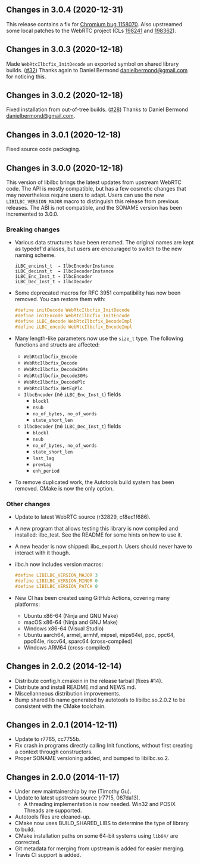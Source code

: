 Changes in 3.0.4 (2020-12-31)
-----------------------------

This release contains a fix for [Chromium bug 1158070][crbug1158070]. Also
upstreamed some local patches to the WebRTC project (CLs
[198241][webrtccl198241] and [198362][webrtccl198362]).

Changes in 3.0.3 (2020-12-18)
-----------------------------

Made `WebRtcIlbcfix_InitDecode` an exported symbol on shared library builds.
([#32]) Thanks again to Daniel Bermond <danielbermond@gmail.com> for noticing
this.

Changes in 3.0.2 (2020-12-18)
-----------------------------

Fixed installation from out-of-tree builds. ([#28]) Thanks to Daniel Bermond
<danielbermond@gmail.com>.

Changes in 3.0.1 (2020-12-18)
-----------------------------

Fixed source code packaging.

Changes in 3.0.0 (2020-12-18)
-----------------------------

This version of libilbc brings the latest updates from upstream WebRTC code.
The API is mostly compatible, but has a few cosmetic changes that may
nevertheless require users to adapt. Users can use the new
`LIBILBC_VERSION_MAJOR` macro to distinguish this release from previous
releases. The ABI is not compatible, and the SONAME version has been
incremented to 3.0.0.

### Breaking changes

- Various data structures have been renamed. The original names are kept as
  typedef'd aliases, but users are encouraged to switch to the new naming
  scheme.
  ```
  iLBC_encinst_t  → IlbcEncoderInstance
  iLBC_decinst_t  → IlbcDecoderInstance
  iLBC_Enc_Inst_t → IlbcEncoder
  iLBC_Dec_Inst_t → IlbcDecoder
  ```

- Some deprecated macros for RFC 3951 compatibility has now been removed. You
  can restore them with:
  ```c
  #define initDecode WebRtcIlbcfix_InitDecode
  #define initEncode WebRtcIlbcfix_InitEncode
  #define iLBC_decode WebRtcIlbcfix_DecodeImpl
  #define iLBC_encode WebRtcIlbcfix_EncodeImpl
  ```

- Many length-like parameters now use the `size_t` type. The following
  functions and structs are affected:

  * `WebRtcIlbcfix_Encode`
  * `WebRtcIlbcfix_Decode`
  * `WebRtcIlbcfix_Decode20Ms`
  * `WebRtcIlbcfix_Decode30Ms`
  * `WebRtcIlbcfix_DecodePlc`
  * `WebRtcIlbcfix_NetEqPlc`
  * `IlbcEncoder` (né `iLBC_Enc_Inst_t`) fields
    * `blockl`
    * `nsub`
    * `no_of_bytes, no_of_words`
    * `state_short_len`
  * `IlbcDecoder` (né `iLBC_Dec_Inst_t`) fields
    * `blockl`
    * `nsub`
    * `no_of_bytes, no_of_words`
    * `state_short_len`
    * `last_lag`
    * `prevLag`
    * `enh_period`

- To remove duplicated work, the Autotools build system has been removed. CMake
  is now the only option.

### Other changes

- Update to latest WebRTC source (r32829, cf8ec1f686).

- A new program that allows testing this library is now compiled and installed:
  ilbc\_test. See the README for some hints on how to use it.

- A new header is now shipped: ilbc\_export.h. Users should never have to
  interact with it though.

- ilbc.h now includes version macros:
  ```c
  #define LIBILBC_VERSION_MAJOR 3
  #define LIBILBC_VERSION_MINOR 0
  #define LIBILBC_VERSION_PATCH 0
  ```

- New CI has been created using GitHub Actions, covering many platforms:
   - Ubuntu x86-64 (Ninja and GNU Make)
   - macOS x86-64 (Ninja and GNU Make)
   - Windows x86-64 (Visual Studio)
   - Ubuntu aarch64, armel, armhf, mipsel, mips64el, ppc, ppc64, ppc64le,
     riscv64, sparc64 (cross-compiled)
   - Windows ARM64 (cross-compiled)

Changes in 2.0.2 (2014-12-14)
-----------------------------

- Distribute config.h.cmakein in the release tarball (fixes #14).
- Distribute and install README.md and NEWS.md.
- Miscellanneous distribution improvements.
- Bump shared lib name generated by autotools to libilbc.so.2.0.2 to be
  consistent with the CMake toolchain.

Changes in 2.0.1 (2014-12-11)
-----------------------------

- Update to r7765, cc7755b.
- Fix crash in programs directly calling Init functions, without first
  creating a context through constructors.
- Proper SONAME versioning added, and bumped to libilbc.so.2.

Changes in 2.0.0 (2014-11-17)
-----------------------------

- Under new maintainership by me (Timothy Gu).
- Update to latest upstream source (r7715, 087da13).
  - A threading implementation is now needed. Win32 and POSIX Threads are
    supported.
- Autotools files are cleaned-up.
- CMake now uses BUILD\_SHARED\_LIBS to determine the type of library to build.
- CMake installation paths on some 64-bit systems using `lib64/` are
  corrected.
- Git metadata for merging from upstream is added for easier merging.
- Travis CI support is added.

[#28]: https://github.com/TimothyGu/libilbc/issues/28
[#32]: https://github.com/TimothyGu/libilbc/issues/32
[crbug1158070]: https://crbug.com/1158070
[webrtccl198241]: https://webrtc-review.googlesource.com/c/src/+/198241
[webrtccl198362]: https://webrtc-review.googlesource.com/c/src/+/198362
